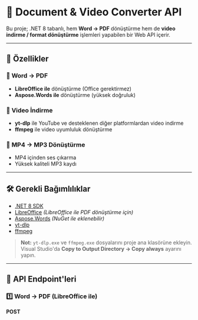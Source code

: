 # 📂 Document & Video Converter API

Bu proje; .NET 8 tabanlı, hem **Word → PDF** dönüştürme hem de **video indirme / format dönüştürme** işlemleri yapabilen bir Web API içerir.

---

## 🚀 Özellikler

### 📄 **Word → PDF**
- **LibreOffice ile** dönüştürme (Office gerektirmez)
- **Aspose.Words ile** dönüştürme (yüksek doğruluk)

### 🎥 **Video İndirme**
- **yt-dlp** ile YouTube ve desteklenen diğer platformlardan video indirme
- **ffmpeg** ile video uyumluluk dönüştürme

### 🎵 **MP4 → MP3 Dönüştürme**
- MP4 içinden ses çıkarma
- Yüksek kaliteli MP3 kaydı

---

## 🛠 Gerekli Bağımlılıklar

- [.NET 8 SDK](https://dotnet.microsoft.com/en-us/download)
- [LibreOffice](https://www.libreoffice.org/download/download/) *(LibreOffice ile PDF dönüştürme için)*
- [Aspose.Words](https://releases.aspose.com/words/net/) *(NuGet ile eklenebilir)*
- [yt-dlp](https://github.com/yt-dlp/yt-dlp/releases)
- [ffmpeg](https://ffmpeg.org/download.html)

> **Not:** `yt-dlp.exe` ve `ffmpeg.exe` dosyalarını proje ana klasörüne ekleyin.  
> Visual Studio'da **Copy to Output Directory → Copy always** ayarını yapın.

---

## 📂 API Endpoint'leri

### 1️⃣ **Word → PDF (LibreOffice ile)**
**POST**
